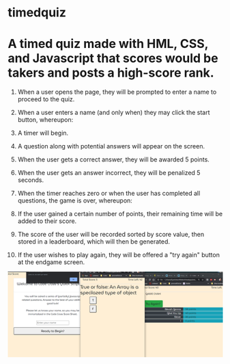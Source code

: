 # timedquiz

 # A timed quiz made with HML, CSS, and Javascript that scores would be takers and posts a high-score rank.

1. When a user opens the page, they will be prompted to enter a name to proceed to the quiz.
2. When a user enters a name (and only when) they may click the start button, whereupon:
3. A timer will begin.
4. A question along with potential answers will appear on the screen.
5. When the user gets a correct answer, they will be awarded 5 points.
6. When the user gets an answer incorrect, they will be penalized 5 seconds.
7. When the timer reaches zero or when the user has completed all questions, the game is over, whereupon:
6. If the user gained a certain number of points, their remaining time will be added to their score.
8. The score of the user will be recorded sorted by score value, then stored in a leaderboard, which will then be generated.

9. If the user wishes to play again, they will be offered a "try again" button at the endgame screen.

![Preview for the Javascript timed quiz.](./assets/javaquizpreview.png)